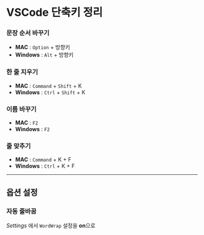 # VSCode 단축키 정리

### 문장 순서 바꾸기
* **MAC** : `Option` + 방향키
* **Windows** : `Alt` + 방향키 

### 한 줄 지우기
* **MAC** : `Command` + `Shift` + K
* **Windows** : `Ctrl` + `Shift` + K

### 이름 바꾸기
* **MAC** : `F2`
* **Windows** : `F2`

### 줄 맞추기
* **MAC** : `Command` + K + F
* **Windows** : `Ctrl` + K + F

***

## 옵션 설정

### 자동 줄바꿈
_Settings_ 에서 `WordWrap` 설정을 **on**으로 
